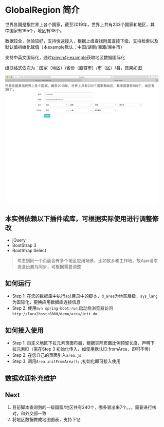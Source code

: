 # GlobalRegion 简介

世界各国是指世界上各个国家，截至2019年，世界上共有233个国家和地区，其中国家有195个，地区有38个。

数据较全，体验较好，支持快速接入，根据上级查找附属直接下级，支持检索以及默认值初始化赋值（本example默认：中国/湖南/湘潭/湘乡市）

支持中英文国际化，通过[pinyin4j-example](https://github.com/rockychen1221/pinyin4j-example)获取地区数据国际化

级联格式依次为：国家（地区）/省份（直辖市）/市（区）/县，效果如图

![image-area](img/global_area.png)

## 本实例依赖以下插件或库，可根据实际使用进行调整修改
* jQuery
* BootStrap 3
* BootStrap Select
> 考虑到同一个页面会有多个地区应用场景，比如故乡和工作地，故Ajax请求发送设置为同步，可根据需要调整

## 如何运行
* Step 1. 在您的数据库中执行`sql`目录中的脚本，`d_area`为地区层级，`sys_lang`为国际化，更换应用数据库连接信息
* Step 2. 使用`mvn spring-boot:run`,启动后浏览器访问`http://localhost:8080/demo/area/init.do`

## 如何接入使用
* Step 1. 自定义地区下拉元素页面布局，根据实际页面比例预留长度，声明下拉元素ID（需在Step 3 初始化传入，如使用默认ID:fromArea，即可不传）
* Step 2. 在您自己的页面引入`area.js`
* Step 3. 调用`Area.initFromArea();` ,初始化即可接入使用

## 数据欢迎补充维护

## Next
1. 目前脚本查询到的一级国家/地区共有240个，哪多冒出来7个。。。需要进行核对，和外交部一致
2. 将地区数据做成地图图表，支持下钻